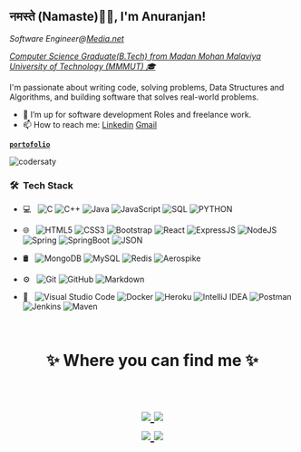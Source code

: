 <h2>नमस्ते (Namaste)🙏🏻, I'm Anuranjan!</h2>
<p><em> Software Engineer@<a href="https://www.linkedin.com/company/media.net/">Media.net</em></p>
<p><em>Computer Science Graduate(B.Tech) from <a href="http://www.mmmut.ac.in">Madan Mohan Malaviya University of Technology (MMMUT) 🎓 </a> </em></p>


<!--[![Twitter: coderaky](https://img.shields.io/twitter/follow/codersaty?style=social)](https://twitter.com/codersaty)
[![Linkedin: coderaky](https://img.shields.io/badge/-codersaty-blue?style=flat-square&logo=Linkedin&logoColor=white&link=https://www.linkedin.com/in/codersaty/)](https://www.linkedin.com/in/codersaty/)
[![GitHub coderaky](https://img.shields.io/github/followers/codersaty?label=follow&style=social)](https://github.com/codersaty) -->


I'm passionate about writing code, solving problems, Data Structures and Algorithms, and building software that solves real-world problems.

- 👯 I’m up for software development Roles and freelance work.
- 📫 How to reach me: [Linkedin](https://www.linkedin.com/in/codersaty) [Gmail](mailto:sde.anuranjan@gmail.com)

**<a href="https://codersaty.github.io/Portfolio/" target="_blank">`portofolio`</a>**
</br>
<p align="left"> <img src="https://komarev.com/ghpvc/?username=codersaty" alt="codersaty" /> </p>
<h3> 🛠 &nbsp;Tech Stack</h3>

- 💻 &nbsp;
  ![C](https://img.shields.io/badge/-C-000000?style=for-the-badge&logo=C)
  ![C++](https://img.shields.io/badge/-C++-000000?style=for-the-badge&logo=C%2B%2B&logoColor=00599C)
  ![Java](https://img.shields.io/badge/-Java-000000?style=for-the-badge&logo=Java&logoColor=007396)
  ![JavaScript](https://img.shields.io/badge/-JavaScript-000000?style=for-the-badge&logo=javascript)
  ![SQL](https://img.shields.io/badge/-SQL-000000?style=for-the-badge&logo=MySQL)
  ![PYTHON](https://img.shields.io/badge/-python-000000?style=for-the-badge&logo=python)
  
- 🌐 &nbsp;
  ![HTML5](https://img.shields.io/badge/-HTML5-E34F26?style=flat&logo=html5&logoColor=white) 
  ![CSS3](https://img.shields.io/badge/-CSS3-1572B6?style=flat&logo=css3&logoColor=white)
  ![Bootstrap](https://img.shields.io/badge/-Bootstrap-563D7C?style=flat&logo=bootstrap&logoColor=white)
  ![React](https://img.shields.io/badge/-React-000000?style=flat&logo=react&logoColor=00c8ff)
  ![ExpressJS](https://img.shields.io/badge/-Express.js-787878?style=flat)
  ![NodeJS](https://img.shields.io/badge/-Node.js-3C873A?style=flat&logo=Node.js&logoColor=white)
  ![Spring](https://img.shields.io/badge/-Spring-F29111?style=flat&logo=spring&logoColor=FFFFFF)
  ![SpringBoot](https://img.shields.io/badge/-SpringBoot-F29111?style=flat&logo=springboot&logoColor=FFFFFF)
  ![JSON](https://img.shields.io/badge/-json-02569B?style=flat&logo=json&link=https://github.com/BRdhanani)
  
- 🛢 &nbsp;
  ![MongoDB](https://img.shields.io/badge/-MongoDB-4DB33D?style=flat&logo=mongodb&logoColor=FFFFFF)
  ![MySQL](https://img.shields.io/badge/-MySQL-F29111?style=flat&logo=mysql&logoColor=FFFFFF)
  ![Redis](https://img.shields.io/badge/-Redis-F29111?style=flat&logo=redis&logoColor=FFFFFF)
  ![Aerospike](https://img.shields.io/badge/-Aerospike-F29111?style=flat&logo=aerospike&logoColor=FFFFFF)
  
- ⚙️ &nbsp;
  ![Git](https://img.shields.io/badge/-Git-333333?style=flat&logo=git)
  ![GitHub](https://img.shields.io/badge/-GitHub-333333?style=flat&logo=github)
  ![Markdown](https://img.shields.io/badge/-Markdown-333333?style=flat&logo=markdown)
  
- 🔧 &nbsp;
  ![Visual Studio Code](https://img.shields.io/badge/-Visual%20Studio%20Code-333333?style=flat&logo=visual-studio-code&logoColor=007ACC)
  ![Docker](https://img.shields.io/badge/-Docker-gray?style=flat&logo=docker&link=https://github.com/BRdhanani)
  ![Heroku](https://img.shields.io/badge/-Heroku-gray?style=flat&logo=heroku&link=https://github.com/BRdhanani)
  ![IntelliJ IDEA](https://img.shields.io/badge/-IntellijIDEA-gray?style=flat&logo=intellijidea&link=https://github.com/BRdhanani)
  ![Postman](https://img.shields.io/badge/-postman-gray?style=flat&logo=postman&link=https://github.com/BRdhanani)
  ![Jenkins](https://img.shields.io/badge/-Jenkins-F29111?style=flat&logo=jenkins&logoColor=FFFFFF)
  ![Maven](https://img.shields.io/badge/-Maven-F29111?style=flat&logo=maven&logoColor=FFFFFF)
<br/>

<!--<h1 align="left"> 📊 &nbsp;Git Stats</h1>
</br>
<img align="center" src="https://github-readme-stats.vercel.app/api?username=codersaty&show_icons=true&theme=radical" alt="codersaty" />
</br>-->
<h1 align="center">
✨ Where you can find me ✨

<p align="center">
  <br/>
  <a href="https://www.linkedin.com/in/codersaty/">
    <img src="https://img.shields.io/badge/LinkedIn-%230077B5.svg?&style=flat-square&logo=linkedin&logoColor=white">
  </a>
  
  <a href="https://github.com/codersaty">
    <img src="https://img.shields.io/badge/Github-%230A0A0A.svg?&style=flat-square&logo=Github&logoColor=white">  
  </a>
  <br/>
  <a href="https://www.instagram.com/srivastava_anuranjan">
    <img src="https://img.shields.io/badge/Instagram-%23E4405F.svg?&style=flat-square&logo=instagram&logoColor=white">
  </a>
  <a href="https://twitter.com/codersaty">
    <img src="https://img.shields.io/badge/twitter-%230077D4.svg?&style=flat-square&logo=twitter&logoColor=white">
  </a>
</p>
</h1>
<!--
<img src="https://media.giphy.com/media/LnQjpWaON8nhr21vNW/giphy.gif" width="60"> <em><b>I love connecting with different people</b> so if you want to say <b>hi, I'll be happy to meet you more!</b> :)</em>
-->

